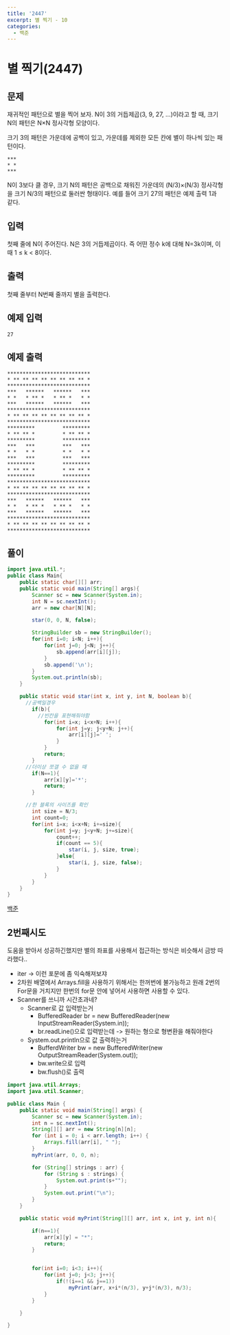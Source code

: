 ```yaml
---
title: '2447'
excerpt: 별 찍기 - 10
categories:
  - 백준
---
```


# 별 찍기\(2447\)

## 문제

재귀적인 패턴으로 별을 찍어 보자. N이 3의 거듭제곱\(3, 9, 27, ...\)이라고 할 때, 크기 N의 패턴은 N×N 정사각형 모양이다.

크기 3의 패턴은 가운데에 공백이 있고, 가운데를 제외한 모든 칸에 별이 하나씩 있는 패턴이다.

```text
***
* *
***
```

N이 3보다 클 경우, 크기 N의 패턴은 공백으로 채워진 가운데의 \(N/3\)×\(N/3\) 정사각형을 크기 N/3의 패턴으로 둘러싼 형태이다. 예를 들어 크기 27의 패턴은 예제 출력 1과 같다.

## 입력

첫째 줄에 N이 주어진다. N은 3의 거듭제곱이다. 즉 어떤 정수 k에 대해 N=3k이며, 이때 1 ≤ k &lt; 8이다.

## 출력

첫째 줄부터 N번째 줄까지 별을 출력한다.

## 예제 입력

```text
27
```

## 예제 출력

```text
***************************
* ** ** ** ** ** ** ** ** *
***************************
***   ******   ******   ***
* *   * ** *   * ** *   * *
***   ******   ******   ***
***************************
* ** ** ** ** ** ** ** ** *
***************************
*********         *********
* ** ** *         * ** ** *
*********         *********
***   ***         ***   ***
* *   * *         * *   * *
***   ***         ***   ***
*********         *********
* ** ** *         * ** ** *
*********         *********
***************************
* ** ** ** ** ** ** ** ** *
***************************
***   ******   ******   ***
* *   * ** *   * ** *   * *
***   ******   ******   ***
***************************
* ** ** ** ** ** ** ** ** *
***************************
```

## 풀이

```java
import java.util.*;
public class Main{
    public static char[][] arr;
    public static void main(String[] args){
        Scanner sc = new Scanner(System.in);
        int N = sc.nextInt();
        arr = new char[N][N];

        star(0, 0, N, false);

        StringBuilder sb = new StringBuilder();
        for(int i=0; i<N; i++){
            for(int j=0; j<N; j++){
                sb.append(arr[i][j]);
            }
            sb.append('\n');
        }
        System.out.println(sb);
    }

    public static void star(int x, int y, int N, boolean b){
      //공백일경우
        if(b){
          //빈칸을 표현해줘야함
            for(int i=x; i<x+N; i++){
                for(int j=y; j<y+N; j++){
                    arr[i][j]=' ';
                }
            }
            return;
        }
      //더이상 쪼갤 수 없을 때
        if(N==1){
            arr[x][y]='*';
            return;
        }

      //한 블록의 사이즈를 확인
        int size = N/3;
        int count=0;
        for(int i=x; i<x+N; i+=size){
            for(int j=y; j<y+N; j+=size){
                count++;
                if(count == 5){
                    star(i, j, size, true);
                }else{
                    star(i, j, size, false);
                }
            }
        }
    }
}
```

[백준](https://www.acmicpc.net/problem/2447)



## 2번째시도

도움을 받아서 성공하긴했지만 별의 좌표를 사용해서 접근하는 방식은 비슷해서 금방 따라했다..

* iter -&gt; 이런 포문에 좀 익숙해져보쟈
* 2차원 배열에서 Arrays.fill을 사용하기 위해서는 한꺼번에 불가능하고 원래 2번의 For문을 거치지만 한번의 for문 안에 넣어서 사용하면 사용할 수 있다.
* Scanner를 쓰니까 시간초과네? 
  * Scanner로 값 입력받는거
    * BufferedReader br = new BufferedReader\(new InputStreamReader\(System.in\)\);
    * br.readLine\(\)으로 입력받는데 -&gt; 원하는 형으로 형변환을 해줘야한다
  * System.out.println으로 값 출력하는거
    * BufferdWriter bw = new BufferedWriter\(new OutputStreamReader\(System.out\)\);
    * bw.write으로 입력
    * bw.flush\(\)로 출력

```java
import java.util.Arrays;
import java.util.Scanner;

public class Main {
    public static void main(String[] args) {
        Scanner sc = new Scanner(System.in);
        int n = sc.nextInt();
        String[][] arr = new String[n][n];
        for (int i = 0; i < arr.length; i++) {
            Arrays.fill(arr[i], " ");
        }
        myPrint(arr, 0, 0, n);

        for (String[] strings : arr) {
            for (String s : strings) {
                System.out.print(s+"");
            }
            System.out.print("\n");
        }
    }

    public static void myPrint(String[][] arr, int x, int y, int n){

        if(n==1){
            arr[x][y] = "*";
            return;
        }


        for(int i=0; i<3; i++){
            for(int j=0; j<3; j++){
                if(!(i==1 && j==1))
                    myPrint(arr, x+i*(n/3), y+j*(n/3), n/3);
            }
        }

    }

}
```



